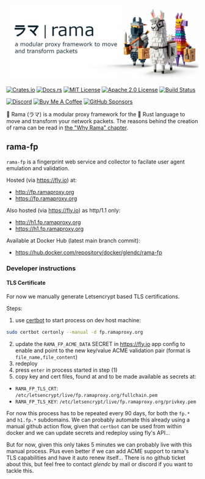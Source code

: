[![rama banner](../docs/img/rama_banner.jpeg)](https://ramaproxy.org/)

[![Crates.io][crates-badge]][crates-url]
[![Docs.rs][docs-badge]][docs-url]
[![MIT License][license-mit-badge]][license-mit-url]
[![Apache 2.0 License][license-apache-badge]][license-apache-url]
[![Build Status][actions-badge]][actions-url]

[![Discord][discord-badge]][discord-url]
[![Buy Me A Coffee][bmac-badge]][bmac-url]
[![GitHub Sponsors][ghs-badge]][ghs-url]

[crates-badge]: https://img.shields.io/crates/v/rama.svg
[crates-url]: https://crates.io/crates/rama
[docs-badge]: https://img.shields.io/docsrs/rama/latest
[docs-url]: https://docs.rs/rama/latest/rama/index.html
[license-mit-badge]: https://img.shields.io/badge/license-MIT-blue.svg
[license-mit-url]: https://github.com/plabayo/rama/blob/main/LICENSE-MIT
[license-apache-badge]: https://img.shields.io/badge/license-APACHE-blue.svg
[license-apache-url]: https://github.com/plabayo/rama/blob/main/LICENSE-APACHE
[actions-badge]: https://github.com/plabayo/rama/workflows/CI/badge.svg
[actions-url]: https://github.com/plabayo/rama/actions?query=workflow%3ACI+branch%main

[discord-badge]: https://img.shields.io/badge/Discord-%235865F2.svg?style=for-the-badge&logo=discord&logoColor=white
[discord-url]: https://discord.gg/29EetaSYCD
[bmac-badge]: https://img.shields.io/badge/Buy%20Me%20a%20Coffee-ffdd00?style=for-the-badge&logo=buy-me-a-coffee&logoColor=black
[bmac-url]: https://www.buymeacoffee.com/plabayo
[ghs-badge]: https://img.shields.io/badge/sponsor-30363D?style=for-the-badge&logo=GitHub-Sponsors&logoColor=#EA4AAA
[ghs-url]: https://github.com/sponsors/plabayo

🦙 Rama (ラマ) is a modular proxy framework for the 🦀 Rust language to move and transform your network packets.
The reasons behind the creation of rama can be read in [the "Why Rama" chapter](https://ramaproxy.org/book/why_rama).

## rama-fp

`rama-fp` is a fingerprint web service and collector to facilate user agent emulation and validation.

Hosted (via <https://fly.io>) at:

- <http://fp.ramaproxy.org>
- <https://fp.ramaproxy.org>

Also hosted (via <https://fly.io>) as http/1.1 only:

- <http://h1.fp.ramaproxy.org>
- <https://h1.fp.ramaproxy.org>

Available at Docker Hub (latest main branch commit):

- <https://hub.docker.com/repository/docker/glendc/rama-fp>

### Developer instructions

#### TLS Certificate

For now we manually generate Letsencrypt based TLS certifications.

Steps:

1. use [certbot](https://certbot.eff.org/instructions) to start process on dev host machine:
```sh
sudo certbot certonly --manual -d fp.ramaproxy.org
```
2. update the `RAMA_FP_ACME_DATA` SECRET in <https://fly.io> app config to enable and point to the new key/value ACME validation pair (format is `file_name,file_content`)
3. redeploy
4. press `enter` in process started in step (1)
5. copy key and cert files, found at and to be made available as secrets at:
  - `RAMA_FP_TLS_CRT`: `/etc/letsencrypt/live/fp.ramaproxy.org/fullchain.pem`
  - `RAMA_FP_TLS_KEY`: `/etc/letsencrypt/live/fp.ramaproxy.org/privkey.pem`

For now this process has to be repeated every 90 days, for both the `fp.*` and `h1.fp.*` subdomains.
We can probably automate this already using a manual github action flow, given that `certbot` can be used
from within docker and we can update secrets and redeploy using fly's API...

But for now, given this only takes 5 minutes we can probably live with this manual process.
Plus even better if we can add ACME support to rama's TLS capabilities and have it auto renew itself...
There is no github ticket about this, but feel free to contact _glendc_ by mail or discord if you want
to tackle this.
